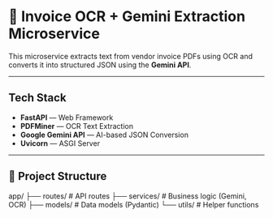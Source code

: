 # 🧾 Invoice OCR + Gemini Extraction Microservice

This microservice extracts text from vendor invoice PDFs using OCR and converts it into structured JSON using the **Gemini API**.

---

## Tech Stack
- **FastAPI** — Web Framework
- **PDFMiner** — OCR Text Extraction
- **Google Gemini API** — AI-based JSON Conversion
- **Uvicorn** — ASGI Server

---

## 📁 Project Structure
app/
├── routes/ # API routes
├── services/ # Business logic (Gemini, OCR)
├── models/ # Data models (Pydantic)
└── utils/ # Helper functions
